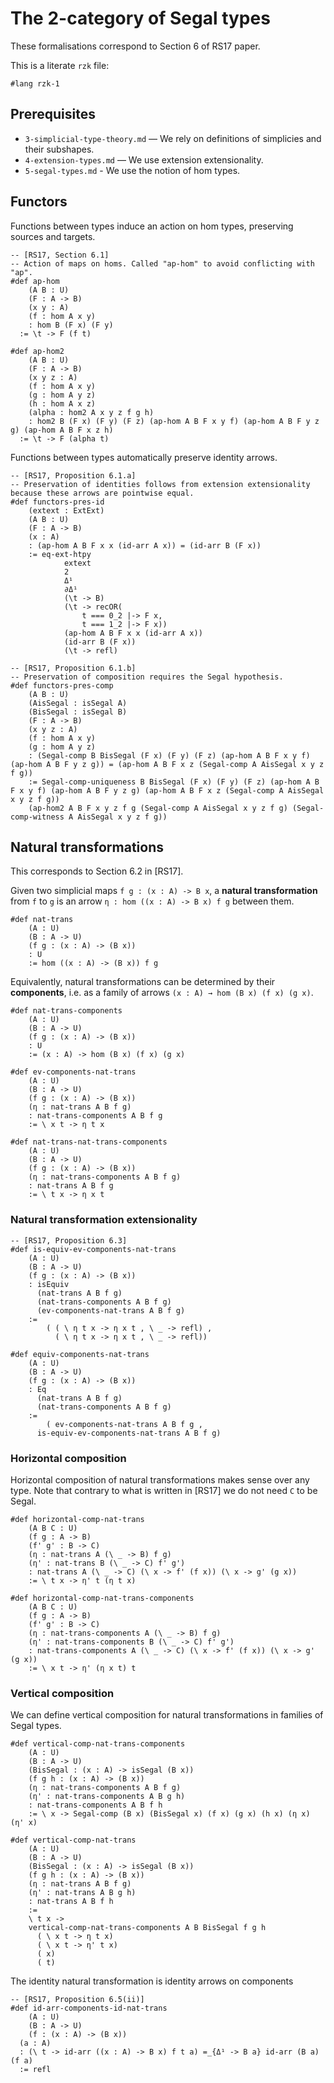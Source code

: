 # The 2-category of Segal types

These formalisations correspond to Section 6 of RS17 paper.

This is a literate `rzk` file:

```rzk
#lang rzk-1
```

## Prerequisites

- `3-simplicial-type-theory.md` — We rely on definitions of simplicies and their
  subshapes.
- `4-extension-types.md` — We use extension extensionality.
- `5-segal-types.md` - We use the notion of hom types.

## Functors

Functions between types induce an action on hom types, preserving sources and
targets.

```rzk
-- [RS17, Section 6.1]
-- Action of maps on homs. Called "ap-hom" to avoid conflicting with "ap".
#def ap-hom
	(A B : U)
	(F : A -> B)
	(x y : A)
	(f : hom A x y)
	: hom B (F x) (F y)
  := \t -> F (f t)

#def ap-hom2
	(A B : U)
	(F : A -> B)
	(x y z : A)
	(f : hom A x y)
	(g : hom A y z)
	(h : hom A x z)
	(alpha : hom2 A x y z f g h)
	: hom2 B (F x) (F y) (F z) (ap-hom A B F x y f) (ap-hom A B F y z g) (ap-hom A B F x z h)
  := \t -> F (alpha t)
```

Functions between types automatically preserve identity arrows.

```rzk
-- [RS17, Proposition 6.1.a]
-- Preservation of identities follows from extension extensionality because these arrows are pointwise equal.
#def functors-pres-id
	(extext : ExtExt)
	(A B : U)
	(F : A -> B)
	(x : A)
	: (ap-hom A B F x x (id-arr A x)) = (id-arr B (F x))
	:= eq-ext-htpy
			extext
			2
			Δ¹
			∂Δ¹
			(\t -> B)
			(\t -> recOR(
				t === 0_2 |-> F x,
				t === 1_2 |-> F x))
			(ap-hom A B F x x (id-arr A x))
			(id-arr B (F x))
			(\t -> refl)

-- [RS17, Proposition 6.1.b]
-- Preservation of composition requires the Segal hypothesis.
#def functors-pres-comp
	(A B : U)
	(AisSegal : isSegal A)
	(BisSegal : isSegal B)
	(F : A -> B)
	(x y z : A)
	(f : hom A x y)
	(g : hom A y z)
	: (Segal-comp B BisSegal (F x) (F y) (F z) (ap-hom A B F x y f) (ap-hom A B F y z g)) = (ap-hom A B F x z (Segal-comp A AisSegal x y z f g))
	:= Segal-comp-uniqueness B BisSegal (F x) (F y) (F z) (ap-hom A B F x y f) (ap-hom A B F y z g) (ap-hom A B F x z (Segal-comp A AisSegal x y z f g))
	(ap-hom2 A B F x y z f g (Segal-comp A AisSegal x y z f g) (Segal-comp-witness A AisSegal x y z f g))
```

## Natural transformations

This corresponds to Section 6.2 in [RS17].

Given two simplicial maps `f g : (x : A) -> B x`, a **natural transformation**
from `f` to `g` is an arrow `η : hom ((x : A) -> B x) f g` between them.

```rzk
#def nat-trans
	(A : U)
	(B : A -> U)
	(f g : (x : A) -> (B x))
	: U
	:= hom ((x : A) -> (B x)) f g
```

Equivalently, natural transformations can be determined by their **components**,
i.e. as a family of arrows `(x : A) → hom (B x) (f x) (g x)`.

```rzk
#def nat-trans-components
	(A : U)
	(B : A -> U)
	(f g : (x : A) -> (B x))
	: U
	:= (x : A) -> hom (B x) (f x) (g x)
```

```rzk
#def ev-components-nat-trans
	(A : U)
	(B : A -> U)
	(f g : (x : A) -> (B x))
	(η : nat-trans A B f g)
	: nat-trans-components A B f g
	:= \ x t -> η t x

#def nat-trans-nat-trans-components
	(A : U)
	(B : A -> U)
	(f g : (x : A) -> (B x))
	(η : nat-trans-components A B f g)
	: nat-trans A B f g
	:= \ t x -> η x t
```

### Natural transformation extensionality

```rzk
-- [RS17, Proposition 6.3]
#def is-equiv-ev-components-nat-trans
	(A : U)
	(B : A -> U)
	(f g : (x : A) -> (B x))
	: isEquiv
      (nat-trans A B f g)
      (nat-trans-components A B f g)
      (ev-components-nat-trans A B f g)
	:=
		( ( \ η t x -> η x t , \ _ -> refl) ,
		  ( \ η t x -> η x t , \ _ -> refl))

#def equiv-components-nat-trans
	(A : U)
	(B : A -> U)
	(f g : (x : A) -> (B x))
	: Eq
      (nat-trans A B f g)
      (nat-trans-components A B f g)
	:=
		( ev-components-nat-trans A B f g ,
      is-equiv-ev-components-nat-trans A B f g)
```

### Horizontal composition

Horizontal composition of natural transformations makes sense over any type.
Note that contrary to what is written in [RS17] we do not need `C` to be Segal.

```rzk
#def horizontal-comp-nat-trans
	(A B C : U)
	(f g : A -> B)
	(f' g' : B -> C)
	(η : nat-trans A (\ _ -> B) f g)
	(η' : nat-trans B (\ _ -> C) f' g')
	: nat-trans A (\ _ -> C) (\ x -> f' (f x)) (\ x -> g' (g x))
	:= \ t x -> η' t (η t x)

#def horizontal-comp-nat-trans-components
	(A B C : U)
	(f g : A -> B)
	(f' g' : B -> C)
	(η : nat-trans-components A (\ _ -> B) f g)
	(η' : nat-trans-components B (\ _ -> C) f' g')
	: nat-trans-components A (\ _ -> C) (\ x -> f' (f x)) (\ x -> g' (g x))
	:= \ x t -> η' (η x t) t
```

### Vertical composition

We can define vertical composition for natural transformations in families of
Segal types.

```rzk
#def vertical-comp-nat-trans-components
	(A : U)
	(B : A -> U)
	(BisSegal : (x : A) -> isSegal (B x))
	(f g h : (x : A) -> (B x))
	(η : nat-trans-components A B f g)
	(η' : nat-trans-components A B g h)
	: nat-trans-components A B f h
	:= \ x -> Segal-comp (B x) (BisSegal x) (f x) (g x) (h x) (η x) (η' x)

#def vertical-comp-nat-trans
	(A : U)
	(B : A -> U)
	(BisSegal : (x : A) -> isSegal (B x))
	(f g h : (x : A) -> (B x))
	(η : nat-trans A B f g)
	(η' : nat-trans A B g h)
	: nat-trans A B f h
	:=
    \ t x ->
    vertical-comp-nat-trans-components A B BisSegal f g h
      ( \ x t -> η t x)
      ( \ x t -> η' t x)
      ( x)
      ( t)
```

The identity natural transformation is identity arrows on components

```rzk
-- [RS17, Proposition 6.5(ii)]
#def id-arr-components-id-nat-trans
	(A : U)
	(B : A -> U)
	(f : (x : A) -> (B x))
  (a : A)
  : (\ t -> id-arr ((x : A) -> B x) f t a) =_{Δ¹ -> B a} id-arr (B a) (f a)
  := refl
```
